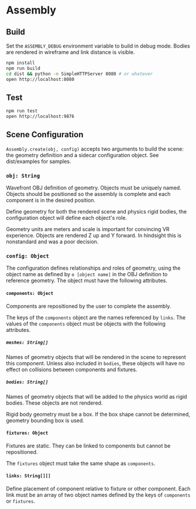 # Assembly

## Build

Set the `ASSEMBLY_DEBUG` environment variable to build in debug mode. Bodies are
rendered in wireframe and link distance is visible.

```sh
npm install
npm run build
cd dist && python -m SimpleHTTPServer 8080 # or whatever
open http://localhost:8080
```

## Test

```sh
npm run test
open http://localhost:9876
```

## Scene Configuration

`Assembly.create(obj, config)` accepts two arguments to build the scene: the
geometry definition and a sidecar configuration object. See dist/examples for
samples.

### `obj: String`

Wavefront OBJ definition of geometry. Objects must be uniquely named. Objects
should be positioned so the assembly is complete and each component is in the
desired position.

Define geometry for both the rendered scene and physics rigid bodies, the
configuration object will define each object's role.

Geometry units are meters and scale is important for convincing VR experience.
Objects are rendered Z up and Y forward. In hindsight this is nonstandard and
was a poor decision.

### `config: Object`

The configuration defines relationships and roles of geometry, using the object
name as defined by `o [object name]` in the OBJ definition to reference
geometry. The object must have the following attributes.

#### `components: Object`

Components are repositioned by the user to complete the assembly.

The keys of the `components` object are the names referenced by `links`. The
values of the `components` object must be objects with the following attributes.

##### `meshes: String[]`

Names of geometry objects that will be rendered in the scene to represent this
component. Unless also included in `bodies`, these objects will have no effect
on collisions between components and fixtures.

##### `bodies: String[]`

Names of geometry objects that will be added to the physics world as rigid
bodies. These objects are not rendered.

Rigid body geometry must be a box. If the box shape cannot be determined,
geometry bounding box is used.

#### `fixtures: Object`

Fixtures are static. They can be linked to components but cannot be
repositioned.

The `fixtures` object must take the same shape as `components`.

#### `links: String[][]`

Define placement of component relative to fixture or other component. Each link
must be an array of two object names defined by the keys of `components` or
`fixtures`.
